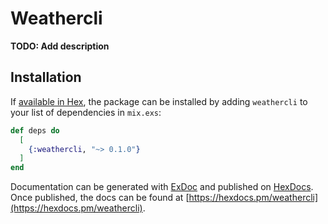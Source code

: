 # Weathercli

**TODO: Add description**

## Installation

If [available in Hex](https://hex.pm/docs/publish), the package can be installed
by adding `weathercli` to your list of dependencies in `mix.exs`:

```elixir
def deps do
  [
    {:weathercli, "~> 0.1.0"}
  ]
end
```

Documentation can be generated with [ExDoc](https://github.com/elixir-lang/ex_doc)
and published on [HexDocs](https://hexdocs.pm). Once published, the docs can
be found at [https://hexdocs.pm/weathercli](https://hexdocs.pm/weathercli).

